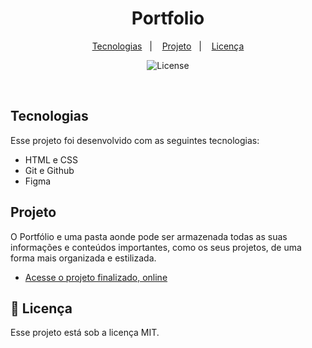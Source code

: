 <h1 align="center"> Portfolio </h1>

<p align="center">
  <a href="#-tecnologias">Tecnologias</a>&nbsp;&nbsp;&nbsp;|&nbsp;&nbsp;&nbsp;
  <a href="#-projeto">Projeto</a>&nbsp;&nbsp;&nbsp;|&nbsp;&nbsp;&nbsp;
  <a href="#memo-licença">Licença</a>
</p>

<p align="center">
  <img alt="License" src="https://img.shields.io/static/v1?label=license&message=MIT&color=49AA26&labelColor=000000"target=blank>
</p>

<br>

## Tecnologias

Esse projeto foi desenvolvido com as seguintes tecnologias:

- HTML e CSS
- Git e Github
- Figma

## Projeto

O Portfólio e uma pasta aonde pode ser armazenada todas as suas informações e conteúdos importantes, como os seus projetos, de uma forma mais organizada e estilizada.

- [Acesse o projeto finalizado, online](https://wnmoura.github.io/Portfolio/)

## :memo: Licença

Esse projeto está sob a licença MIT.
